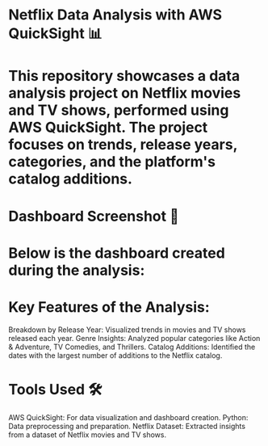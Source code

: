 # Netflix Data Analysis with AWS QuickSight 📊
# This repository showcases a data analysis project on Netflix movies and TV shows, performed using AWS QuickSight. The project focuses on trends, release years, categories, and the platform's catalog additions.

# Dashboard Screenshot 📸
# Below is the dashboard created during the analysis:

# Key Features of the Analysis:
Breakdown by Release Year: Visualized trends in movies and TV shows released each year.
Genre Insights: Analyzed popular categories like Action & Adventure, TV Comedies, and Thrillers.
Catalog Additions: Identified the dates with the largest number of additions to the Netflix catalog.
# Tools Used 🛠️
AWS QuickSight: For data visualization and dashboard creation.
Python: Data preprocessing and preparation.
Netflix Dataset: Extracted insights from a dataset of Netflix movies and TV shows.
